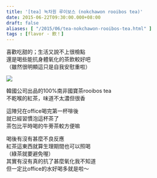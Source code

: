 ```yaml
---
title: '[tea] 녹차원 루이보스 (nokchawon rooibos tea)'
date: 2015-06-22T09:30:00.000+08:00
draft: false
aliases: [ "/2015/06/tea-nokchawon-rooibos-tea.html" ]
tags : [flavor - 飲！]
---
```


喜歡吃甜的；生活又說不上很檢點  
還是喝些能抗身體氧化的茶飲較好吧  
（雖然很明顯這只是自我安慰重啦）  

[![](https://farm1.staticflickr.com/527/18959128936_d8443c9726_z.jpg)](https://farm1.staticflickr.com/527/18959128936_d8443c9726_z.jpg)

韓國公司出品的100%南非國寶茶rooibos tea  
不乾喉的紅茶，味道不太濃但很香  
  
這陣兒在office喝完第一杯啡後  
就已經習慣泡這杯茶了  
茶包比平時喝的牛蒡茶較方便嘛  
  
喝後有沒有甚麼不良反應  
紅茶這東西就算生理期間也可以照喝  
（綠茶就要避免喔）  
其實有沒有真的抗了甚麼氧化我不知道  
但一定比office的水好喝多就是啦～